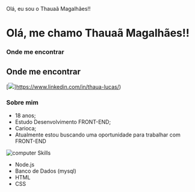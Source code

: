  Olá, eu sou o Thauaã Magalhães!!
# Olá, me chamo Thauaã Magalhães!!

### [](https://github.com/tahaluh#onde-me-encontrar)Onde me encontrar
## [](https://github.com/tahaluh#onde-me-encontrar)Onde me encontrar

 [![](https://camo.githubusercontent.com/cd219620af0b9bbf5876d37c1bd5a046d6f3f07c285b3ca53c022e570d25d754/68747470733a2f2f696d672e736869656c64732e696f2f7374617469632f76313f6c6162656c3d6d65266d6573736167653d4c696e6b6564696e26636f6c6f723d304136364332267374796c653d666f722d7468652d6261646765266c6f676f3d6c696e6b6564696e)]https://www.linkedin.com/in/thaua-lucas/)

### [](https://github.com/blacklist14#-sobre-mim)Sobre mim
-   18 anos;
-   Estudo Desenvolvimento FRONT-END;
-   Carioca;
- Atualmente estou buscando uma oportunidade para trabalhar com FRONT-END
  
![computer](https://github.githubassets.com/images/icons/emoji/unicode/1f4bb.png)  Skills
- Node.js
- Banco de Dados (mysql)
- HTML
- CSS
